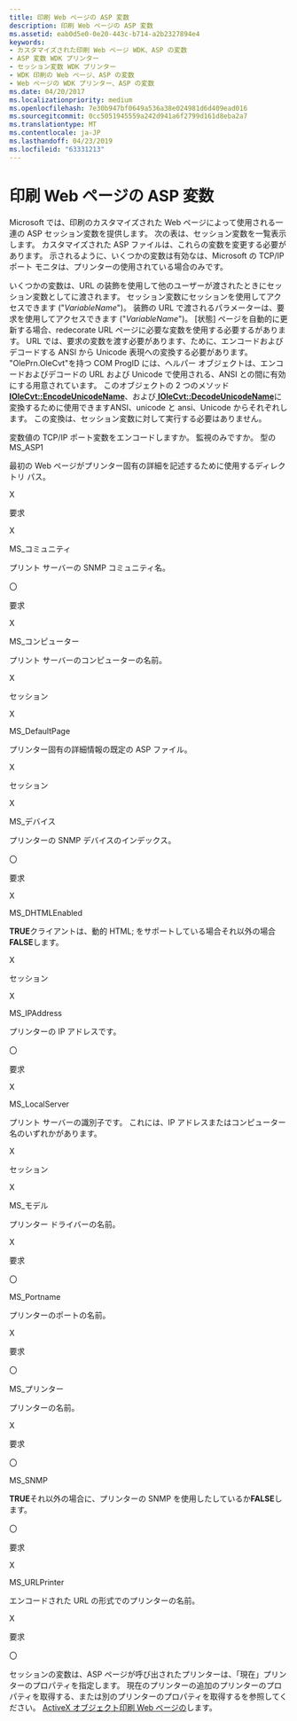 ```yaml
---
title: 印刷 Web ページの ASP 変数
description: 印刷 Web ページの ASP 変数
ms.assetid: eab0d5e0-0e20-443c-b714-a2b2327894e4
keywords:
- カスタマイズされた印刷 Web ページ WDK、ASP の変数
- ASP 変数 WDK プリンター
- セッション変数 WDK プリンター
- WDK 印刷の Web ページ、ASP の変数
- Web ページの WDK プリンター、ASP の変数
ms.date: 04/20/2017
ms.localizationpriority: medium
ms.openlocfilehash: 7e30b947bf0649a536a38e024981d6d409ead016
ms.sourcegitcommit: 0cc5051945559a242d941a6f2799d161d8eba2a7
ms.translationtype: MT
ms.contentlocale: ja-JP
ms.lasthandoff: 04/23/2019
ms.locfileid: "63331213"
---
```

# <a name="asp-variables-for-print-web-pages"></a>印刷 Web ページの ASP 変数





Microsoft では、印刷のカスタマイズされた Web ページによって使用される一連の ASP セッション変数を提供します。 次の表は、セッション変数を一覧表示します。 カスタマイズされた ASP ファイルは、これらの変数を変更する必要があります。 示されるように、いくつかの変数は有効なは、Microsoft の TCP/IP ポート モニタは、プリンターの使用されている場合のみです。

いくつかの変数は、URL の装飾を使用して他のユーザーが渡されたときにセッション変数としてに渡されます。 セッション変数にセッションを使用してアクセスできます ("*VariableName*")。 装飾の URL で渡されるパラメーターは、要求を使用してアクセスできます ("*VariableName*")。 [状態] ページを自動的に更新する場合、redecorate URL ページに必要な変数を使用する必要するがあります。 URL では、要求の変数を渡す必要があります、ために、エンコードおよびデコードする ANSI から Unicode 表現への変換する必要があります。 "OlePrn.OleCvt"を持つ COM ProgID には、ヘルパー オブジェクトは、エンコードおよびデコードの URL および Unicode で使用される、ANSI との間に有効にする用意されています。 このオブジェクトの 2 つのメソッド[ **IOleCvt::EncodeUnicodeName**](https://msdn.microsoft.com/library/windows/hardware/ff551829)、および[ **IOleCvt::DecodeUnicodeName**](https://msdn.microsoft.com/library/windows/hardware/ff551824)に変換するために使用できますANSI、unicode と ansi、Unicode からそれぞれします。 この変換は、セッション変数に対して実行する必要はありません。

変数値の TCP/IP ポート変数をエンコードしますか。
監視のみですか。
型の MS\_ASP1

最初の Web ページがプリンター固有の詳細を記述するために使用するディレクトリ パス。

X

要求

X

MS\_コミュニティ

プリント サーバーの SNMP コミュニティ名。

〇

要求

X

MS\_コンピューター

プリント サーバーのコンピューターの名前。

X

セッション

X

MS\_DefaultPage

プリンター固有の詳細情報の既定の ASP ファイル。

X

セッション

X

MS\_デバイス

プリンターの SNMP デバイスのインデックス。

〇

要求

X

MS\_DHTMLEnabled

**TRUE**クライアントは、動的 HTML; をサポートしている場合それ以外の場合**FALSE**します。

X

セッション

X

MS\_IPAddress

プリンターの IP アドレスです。

〇

要求

X

MS\_LocalServer

プリント サーバーの識別子です。 これには、IP アドレスまたはコンピューター名のいずれかがあります。

X

セッション

X

MS\_モデル

プリンター ドライバーの名前。

X

要求

〇

MS\_Portname

プリンターのポートの名前。

X

要求

〇

MS\_プリンター

プリンターの名前。

X

要求

〇

MS\_SNMP

**TRUE**それ以外の場合に、プリンターの SNMP を使用したしているか**FALSE**します。

〇

要求

X

MS\_URLPrinter

エンコードされた URL の形式でのプリンターの名前。

X

要求

〇

 

セッションの変数は、ASP ページが呼び出されたプリンターは、「現在」プリンターのプロパティを指定します。 現在のプリンターの追加のプリンターのプロパティを取得する、または別のプリンターのプロパティを取得するを参照してください。 [ActiveX オブジェクト印刷 Web ページの](activex-objects-for-print-web-pages.md)します。

 

 




